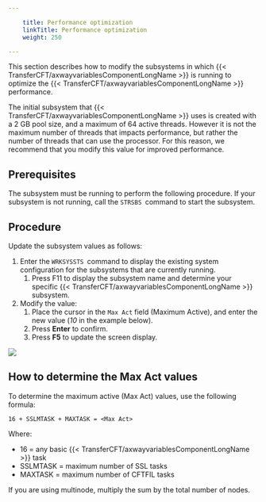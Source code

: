 ```yaml
---

    title: Performance optimization
    linkTitle: Performance optimization
    weight: 250

---
```

This section describes how to modify the subsystems in which {{< TransferCFT/axwayvariablesComponentLongName  >}} is running to optimize the {{< TransferCFT/axwayvariablesComponentLongName  >}} performance.

The initial subsystem that {{< TransferCFT/axwayvariablesComponentLongName  >}} uses is created with a 2 GB pool size, and a maximum of 64 active threads. However it is not the maximum number of threads that impacts performance, but rather the number of threads that can use the processor. For this reason, we recommend that you modify this value for improved performance.

## Prerequisites

The subsystem must be running to perform the following procedure. If your subsystem is not running, call the <span class="code">`STRSBS `</span>command to start the subsystem.

## Procedure

Update the subsystem values as follows:

1. Enter the <span class="code">`WRKSYSSTS `</span>command to display the existing system configuration for the subsystems that are currently running.
    1.  Press F11 to display the subsystem name and determine your specific {{< TransferCFT/axwayvariablesComponentLongName >}} subsystem.
1. Modify the value:
    1.  Place the cursor in the <span class="code">`Max Act`</span> field (Maximum Active), and enter the new value (*10* in the example below).
    2.  Press **Enter** to confirm.
    3.  Press **F5** to update the screen display.

![](/Images/TransferCFT/ibmi_subsystems.png)

## How to determine the **Max Act** values

To determine the maximum active (Max Act) values, use the following formula:

`16 + SSLMTASK + MAXTASK = <Max Act>`

Where:

- 16 = any basic {{< TransferCFT/axwayvariablesComponentLongName >}} task
- SSLMTASK = maximum number of SSL tasks
- MAXTASK = maximum number of CFTFIL tasks

If you are using multinode, multiply the sum by the total number of nodes.
